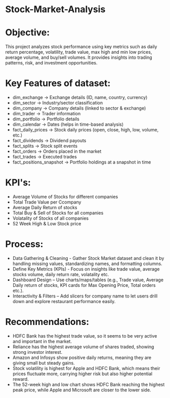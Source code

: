 # Stock-Market-Analysis
# Objective:
This project analyzes stock performance using key metrics such as daily return percentage, volatility, trade value, max high and min low prices, average volume, and buy/sell volumes. It provides insights into trading patterns, risk, and investment opportunities.

# Key Features of dataset: 
- dim_exchange → Exchange details (ID, name, country, currency)
- dim_sector → Industry/sector classification
- dim_company → Company details (linked to sector & exchange)
- dim_trader → Trader information
- dim_portfolio → Portfolio details
- dim_calendar → Dates (helps in time-based analysis)
- fact_daily_prices → Stock daily prices (open, close, high, low, volume, etc.)
- fact_dividends → Dividend payouts
- fact_splits → Stock split events
- fact_orders → Orders placed in the market
- fact_trades → Executed trades
- fact_positions_snapshot → Portfolio holdings at a snapshot in time

# KPI's:
- Average Volume of Stocks for different companies
- Total Trade Value per Ccompany
- Average Daily Return of stocks
- Total Buy & Sell of Stocks for all companies
- Volatality of Stocks of all companies
- 52 Week High & Low Stock price

# Process:
- Data Gathering & Cleaning - Gather Stock Market dataset and clean it by handling missing values, standardizing names, and formatting columns.
- Define Key Metrics (KPIs) - Focus on insights like trade value, average stocks volume, daily return rate, volatality etc.
- Dashboard Design – Use charts/maps/tables (e.g., Trade value, Average Daily return of stocks, KPI cards for Max Opening Price, Total orders etc.).
- Interactivity & Filters – Add slicers for company name to let users drill down and explore restaurant performance easily.

# Recommendations:
- HDFC Bank has the highest trade value, so it seems to be very active and important in the market.
- Reliance has the highest average volume of shares traded, showing strong investor interest.
- Amazon and Infosys show positive daily returns, meaning they are giving small but steady gains.
- Stock volatility is highest for Apple and HDFC Bank, which means their prices fluctuate more, carrying higher risk but also higher potential reward.
- The 52-week high and low chart shows HDFC Bank reaching the highest peak price, while Apple and Microsoft are closer to the lower side.
